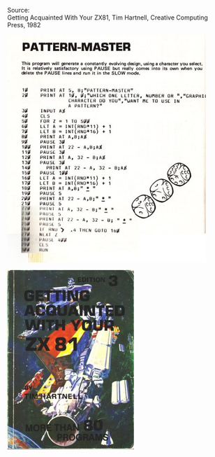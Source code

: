 Source:<br />
Getting Acquainted With Your ZX81, Tim Hartnell, Creative Computing Press, 1982

![alt text](https://github.com/RetrocompSi/ZX81/blob/master/Koda/Pattern%20Master/pattern-master.jpg)

![alt text](https://github.com/RetrocompSi/ZX81/blob/master/Koda/Pattern%20Master/getting-accquainted-with-your-zx81.jpg)
